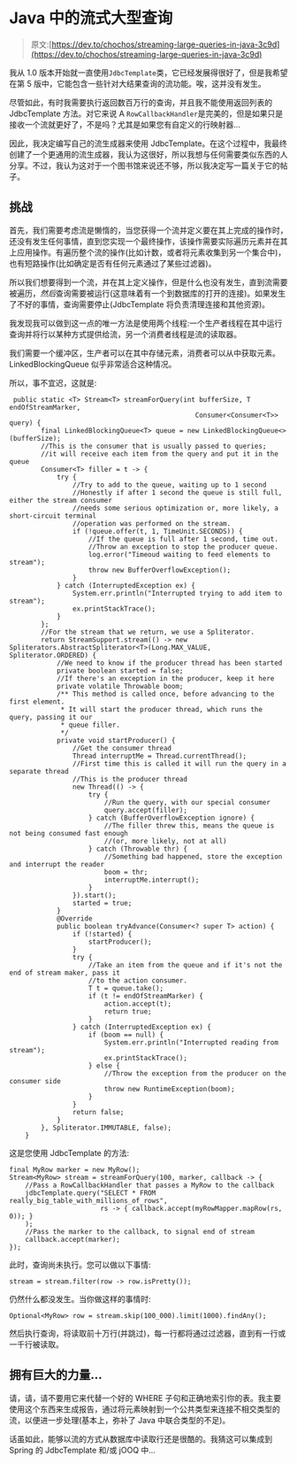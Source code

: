 # Java 中的流式大型查询

> 原文:[https://dev.to/chochos/streaming-large-queries-in-java-3c9d](https://dev.to/chochos/streaming-large-queries-in-java-3c9d)

我从 1.0 版本开始就一直使用`JdbcTemplate`类，它已经发展得很好了，但是我希望在第 5 版中，它能包含一些针对大结果查询的流功能。唉，这并没有发生。

尽管如此，有时我需要执行返回数百万行的查询，并且我不能使用返回列表的 JdbcTemplate 方法。对它来说 A `RowCallbackHandler`是完美的，但是如果只是接收一个流就更好了，不是吗？尤其是如果您有自定义的行映射器...

因此，我决定编写自己的流生成器来使用 JdbcTemplate。在这个过程中，我最终创建了一个更通用的流生成器，我认为这很好，所以我想与任何需要类似东西的人分享。不过，我认为这对于一个图书馆来说还不够，所以我决定写一篇关于它的帖子。

## [](#the-challenge)挑战

首先，我们需要考虑流是懒惰的，当您获得一个流并定义要在其上完成的操作时，还没有发生任何事情，直到您实现一个最终操作，该操作需要实际遍历元素并在其上应用操作。有遍历整个流的操作(比如计数，或者将元素收集到另一个集合中)，也有短路操作(比如确定是否有任何元素通过了某些过滤器)。

所以我们想要得到一个流，并在其上定义操作，但是什么也没有发生，直到流需要被遍历，*然后*查询需要被运行(这意味着有一个到数据库的打开的连接)。如果发生了不好的事情，查询需要停止(JdbcTemplate 将负责清理连接和其他资源)。

我发现我可以做到这一点的唯一方法是使用两个线程:一个生产者线程在其中运行查询并将行以某种方式提供给流，另一个消费者线程是流的读取器。

我们需要一个缓冲区，生产者可以在其中存储元素，消费者可以从中获取元素。LinkedBlockingQueue 似乎非常适合这种情况。

所以，事不宜迟，这就是:

```
 public static <T> Stream<T> streamForQuery(int bufferSize, T endOfStreamMarker,
                                               Consumer<Consumer<T>> query) {
        final LinkedBlockingQueue<T> queue = new LinkedBlockingQueue<>(bufferSize);
        //This is the consumer that is usually passed to queries;
        //it will receive each item from the query and put it in the queue
        Consumer<T> filler = t -> {
            try {
                //Try to add to the queue, waiting up to 1 second
                //Honestly if after 1 second the queue is still full, either the stream consumer
                //needs some serious optimization or, more likely, a short-circuit terminal
                //operation was performed on the stream.
                if (!queue.offer(t, 1, TimeUnit.SECONDS)) {
                    //If the queue is full after 1 second, time out.
                    //Throw an exception to stop the producer queue.
                    log.error("Timeoud waiting to feed elements to stream");
                    throw new BufferOverflowException();
                }
            } catch (InterruptedException ex) {
                System.err.println("Interrupted trying to add item to stream");
                ex.printStackTrace();
            }
        };
        //For the stream that we return, we use a Spliterator.
        return StreamSupport.stream(() -> new Spliterators.AbstractSpliterator<T>(Long.MAX_VALUE, Spliterator.ORDERED) {
            //We need to know if the producer thread has been started
            private boolean started = false;
            //If there's an exception in the producer, keep it here
            private volatile Throwable boom;
            /** This method is called once, before advancing to the first element.
             * It will start the producer thread, which runs the query, passing it our
             * queue filler.
             */
            private void startProducer() {
                //Get the consumer thread
                Thread interruptMe = Thread.currentThread();
                //First time this is called it will run the query in a separate thread
                //This is the producer thread
                new Thread(() -> {
                    try {
                        //Run the query, with our special consumer
                        query.accept(filler);
                    } catch (BufferOverflowException ignore) {
                        //The filler threw this, means the queue is not being consumed fast enough
                        //(or, more likely, not at all)
                    } catch (Throwable thr) {
                        //Something bad happened, store the exception and interrupt the reader
                        boom = thr;
                        interruptMe.interrupt();
                    }
                }).start();
                started = true;
            }
            @Override
            public boolean tryAdvance(Consumer<? super T> action) {
                if (!started) {
                    startProducer();
                }
                try {
                    //Take an item from the queue and if it's not the end of stream maker, pass it
                    //to the action consumer.
                    T t = queue.take();
                    if (t != endOfStreamMarker) {
                        action.accept(t);
                        return true;
                    }
                } catch (InterruptedException ex) {
                    if (boom == null) {
                        System.err.println("Interrupted reading from stream");
                        ex.printStackTrace();
                    } else {
                        //Throw the exception from the producer on the consumer side
                        throw new RuntimeException(boom);
                    }
                }
                return false;
            }
        }, Spliterator.IMMUTABLE, false);
    } 
```

这是您使用 JdbcTemplate 的方法:

```
final MyRow marker = new MyRow();
Stream<MyRow> stream = streamForQuery(100, marker, callback -> {
    //Pass a RowCallbackHandler that passes a MyRow to the callback
    jdbcTemplate.query("SELECT * FROM really_big_table_with_millions_of_rows",
                       rs -> { callback.accept(myRowMapper.mapRow(rs, 0)); }
    );
    //Pass the marker to the callback, to signal end of stream
    callback.accept(marker);
}); 
```

此时，查询尚未执行。您可以做以下事情:

`stream = stream.filter(row -> row.isPretty());`

仍然什么都没发生。当你做这样的事情时:

`Optional<MyRow> row = stream.skip(100_000).limit(1000).findAny();`

然后执行查询，将读取前十万行(并跳过)，每一行都将通过过滤器，直到有一行或一千行被读取。

## [](#with-great-power)拥有巨大的力量...

请，请，请不要用它来代替一个好的 WHERE 子句和正确地索引你的表。我主要使用这个东西来生成报告，通过将元素映射到一个公共类型来连接不相交类型的流，以便进一步处理(基本上，弥补了 Java 中联合类型的不足)。

话虽如此，能够以流的方式从数据库中读取行还是很酷的。我猜这可以集成到 Spring 的 JdbcTemplate 和/或 jOOQ 中...